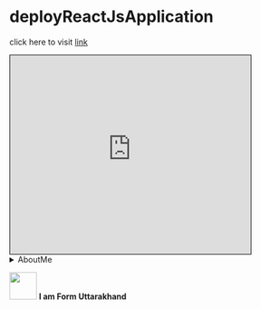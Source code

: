 # deployReactJsApplication

click here to visit [link](https://akshanshchauhan.github.io/deployReactJsApplication/)

<iframe width="425" height="350" frameborder="0" scrolling="no" marginheight="0" marginwidth="0" src="https://www.openstreetmap.org/export/embed.html?bbox=6.047544479370118%2C46.23053702499607%2C6.061706542968751%2C46.23821801159735&amp;layer=mapnik" style="border: 1px solid black"></iframe>

<details><summary>AboutMe</summary>
<p>

#### Akshansh Chauhan
 <img src="https://avatars.githubusercontent.com/u/92544823?s=400&u=da8a989c09b24996987596bda0f6c22151615937&v=4" width="200" height="200">
    ```ruby
      Age "21"
      
    ```

</p>
</details>

<img src="https://static.toiimg.com/photo/77995321.cms" width="48"> **I am Form Uttarakhand**
